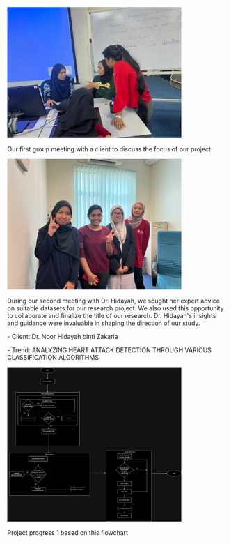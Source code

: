 <img src="https://github.com/NiesHW/SECB3203_P4B/blob/41270d9bdcf4dee3f012f73735c10d3c1be42c7c/Group_Project/Group_2/Task_1/first_meeting_with_client.jpg" alt="Our first group meeting with a client to discuss the focus of our project" width="400">
</p>
<p>Our first group meeting with a client to discuss the focus of our project</p>
 <img src="https://github.com/NiesHW/SECB3203_P4B/blob/7c83c4de8b09e89cf46bcb7d9254405c360720d6/Group_Project/Group_2/Task_1/WhatsApp%20Image%202023-10-22%20at%207.15.30%20PM.jpeg" alt="Our first group meeting with a client to discuss the focus of our project" width="400">
</p><p>During our second meeting with Dr. Hidayah, we sought her expert advice on suitable datasets for our research project. We also used this opportunity to collaborate and finalize the title of our research. Dr. Hidayah's insights and guidance were invaluable in shaping the direction of our study.</p><p>
- Client: Dr. Noor Hidayah binti Zakaria</p> <p>
- Trend: ANALYZING HEART ATTACK DETECTION THROUGH VARIOUS CLASSIFICATION ALGORITHMS</p>

<img src="https://github.com/NiesHW/SECB3203_P4B/blob/fb6b1acd6bf779de449c77041a8633dc175fd2c9/Group_Project/Group_2/Progress/Flowchart%20PB-Page-3.jpg" width="400">
</p><p>Project progress 1 based on this flowchart</p>
